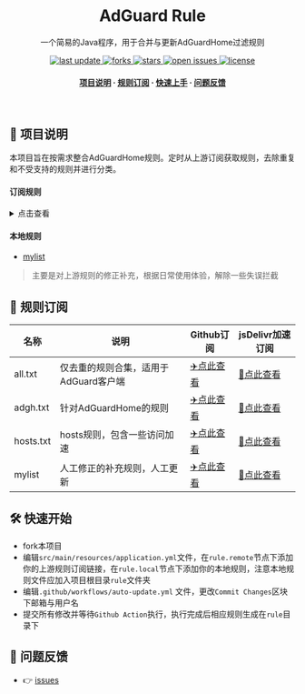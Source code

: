 <div align="center">
<h1>AdGuard Rule</h1>
  <p>
    一个简易的Java程序，用于合并与更新AdGuardHome过滤规则
  </p>
<!-- Badges -->
<p>
  <a href="https://github.com/fordes123/adg-rule">
    <img src="https://img.shields.io/github/last-commit/fordes123/adg-rule?style=flat-square" alt="last update" />
  </a>
  <a href="https://github.com/fordes123/adg-rule">
    <img src="https://img.shields.io/github/forks/fordes123/adg-rule?style=flat-square" alt="forks" />
  </a>
  <a href="https://github.com/fordes123/adg-rule">
    <img src="https://img.shields.io/github/stars/fordes123/adg-rule?style=flat-square" alt="stars" />
  </a>
  <a href="https://github.com/fordes123/adg-rule/issues/">
    <img src="https://img.shields.io/github/issues/fordes123/adg-rule?style=flat-square" alt="open issues" />
  </a>
  <a href="https://github.com/fordes123/adg-rule">
    <img src="https://img.shields.io/github/license/fordes123/adg-rule?style=flat-square" alt="license" />
  </a>
</p>

<h4>
    <a href="#a">项目说明</a>
  <span> · </span>
    <a href="#b">规则订阅</a>
  <span> · </span>
    <a href="#c">快速上手</a>
  <span> · </span>
    <a href="#d">问题反馈</a>
  </h4>
</div>

<br />

<h2 id="a">📔 项目说明</h2>

本项目旨在按需求整合AdGuardHome规则。定时从上游订阅获取规则，去除重复和不受支持的规则并进行分类。

#### 订阅规则

<details>
<summary>点击查看</summary>
<ul>
    <li><a href="https://github.com/hoshsadiq/adblock-nocoin-list/">adblock-nocoin-list</a></li>
    <li><a href="https://github.com/durablenapkin/scamblocklist">Scam Blocklist</a></li>
    <li><a href="https://someonewhocares.org/hosts/zero/hosts">Dan Pollock's List</a></li>
    <li><a href="https://cdn.jsdelivr.net/gh/AdguardTeam/FiltersRegistry/filters/filter_15_DnsFilter/filter.txt">AdGuard DNS filter</a></li>
    <li><a href="https://pgl.yoyo.org/adservers/serverlist.php?hostformat=adblockplus&showintro=1&mimetype=plaintext">Peter Lowe's List</a></li>
    <li><a href="https://abp.oisd.nl/basic/">OISD Blocklist Basic</a></li>
    <li><a href="https://adaway.org/hosts.txt">AdAway Default Blocklist</a></li>
    <li><a href="https://github.com/crazy-max/WindowsSpyBlocker">WindowsSpyBlocker</a></li>
    <li><a href="https://github.com/o0HalfLife0o/list">HalfLife（pc）</a></li>
    <li><a href="https://github.com/banbendalao/ADgk">Adgk</a></li>
    <li><a href="https://github.com/VeleSila/yhosts">yhosts</a></li>
    <li><a href="https://github.com/pboymt/Steam520">Steam Hosts</a></li>
    <li><a href="https://gitlab.com/ineo6/hosts">Github Hosts</a></li>
    <li><a href="https://onedrive-hosts.learningman.top/">OneDrive Hosts</a></li> 
</ul>
</details>

#### 本地规则

- [mylist](#)
>主要是对上游规则的修正补充，根据日常使用体验，解除一些失误拦截

<h2 id="b">🎯 规则订阅</h2>

| 名称       | 说明                               | Github订阅                                                                            | jsDelivr加速订阅                                                             |
|---------- |------------------------------------|-------------------------------------------------------------------------------------|--------------------------------------------------------------------------|
| all.txt   | 仅去重的规则合集，适用于AdGuard客户端| [✈️点此查看](https://raw.githubusercontent.com/fordes123/adg-rule/main/rule/all.txt) | [🚀点此查看](https://cdn.jsdelivr.net/gh/fordes123/adg-rule/rule/all.txt)           |
| adgh.txt  | 针对AdGuardHome的规则              | [✈️点此查看](https://raw.githubusercontent.com/fordes123/adg-rule/main/rule/adgh.txt) | [🚀点此查看](https://cdn.jsdelivr.net/gh/fordes123/adg-rule/rule/adgh.txt)   |
| hosts.txt | hosts规则，包含一些访问加速         | [✈️点此查看](https://raw.githubusercontent.com/fordes123/adg-rule/main/rule/hosts.txt)  | [🚀点此查看](https://cdn.jsdelivr.net/gh/fordes123/adg-rule/rule/hosts.txt)  |
| mylist    | 人工修正的补充规则，人工更新         | [✈️点此查看](https://raw.githubusercontent.com/fordes123/adg-rule/main/rule/mylist.txt) | [🚀点此查看](https://cdn.jsdelivr.net/gh/fordes123/adg-rule/rule/mylist.txt) |

<h2 id="c">🛠️ 快速开始</h2>

- fork本项目
- 编辑`src/main/resources/application.yml`文件，在`rule.remote`节点下添加你的上游规则订阅链接，在`rule.local`节点下添加你的本地规则，注意本地规则文件应加入项目根目录`rule`文件夹
- 编辑`.github/workflows/auto-update.yml` 文件，更改`Commit Changes`区块下邮箱与用户名
- 提交所有修改并等待`Github Action`执行，执行完成后相应规则生成在`rule`目录下

<h2 id="d">💬 问题反馈</h2>

- 👉 [issues](https://github.com/fordes123/adg-rule/issues)
